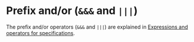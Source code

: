 # Prefix and/or (`&&&` and `|||`)

The prefix and/or operators (`&&&` and `|||`) are explained in [Expressions
and operators for specifications](`operators.md`).
